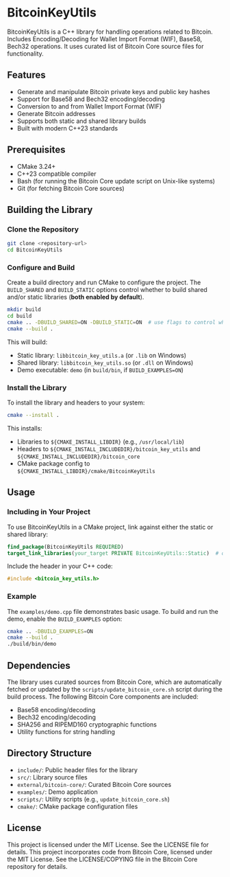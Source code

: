 # BitcoinKeyUtils

BitcoinKeyUtils is a C++ library for handling operations related to Bitcoin. Includes Encoding/Decoding for Wallet Import Format (WIF), Base58, Bech32 operations. It uses curated list of Bitcoin Core source files for functionality.

## Features

- Generate and manipulate Bitcoin private keys and public key hashes
- Support for Base58 and Bech32 encoding/decoding
- Conversion to and from Wallet Import Format (WIF)
- Generate Bitcoin addresses
- Supports both static and shared library builds
- Built with modern C++23 standards

## Prerequisites

- CMake 3.24+
- C++23 compatible compiler
- Bash (for running the Bitcoin Core update script on Unix-like systems)
- Git (for fetching Bitcoin Core sources)

## Building the Library

### Clone the Repository

```bash
git clone <repository-url>
cd BitcoinKeyUtils
```

### Configure and Build

Create a build directory and run CMake to configure the project. The `BUILD_SHARED` and `BUILD_STATIC` options control whether to build shared and/or static libraries (**both enabled by default**).

```bash
mkdir build
cd build
cmake .. -DBUILD_SHARED=ON -DBUILD_STATIC=ON  # use flags to control which library type to built
cmake --build .
```

This will build:
- Static library: `libbitcoin_key_utils.a` (or `.lib` on Windows)
- Shared library: `libbitcoin_key_utils.so` (or `.dll` on Windows)
- Demo executable: `demo` (in `build/bin`, if `BUILD_EXAMPLES=ON`)

### Install the Library

To install the library and headers to your system:

```bash
cmake --install .
```

This installs:
- Libraries to `${CMAKE_INSTALL_LIBDIR}` (e.g., `/usr/local/lib`)
- Headers to `${CMAKE_INSTALL_INCLUDEDIR}/bitcoin_key_utils` and `${CMAKE_INSTALL_INCLUDEDIR}/bitcoin_core`
- CMake package config to `${CMAKE_INSTALL_LIBDIR}/cmake/BitcoinKeyUtils`

## Usage

### Including in Your Project

To use BitcoinKeyUtils in a CMake project, link against either the static or shared library:

```cmake
find_package(BitcoinKeyUtils REQUIRED)
target_link_libraries(your_target PRIVATE BitcoinKeyUtils::Static)  # or BitcoinKeyUtils::Shared
```

Include the header in your C++ code:

```cpp
#include <bitcoin_key_utils.h>
```

### Example

The `examples/demo.cpp` file demonstrates basic usage. To build and run the demo, enable the `BUILD_EXAMPLES` option:

```bash
cmake .. -DBUILD_EXAMPLES=ON
cmake --build .
./build/bin/demo
```

## Dependencies

The library uses curated sources from Bitcoin Core, which are automatically fetched or updated by the `scripts/update_bitcoin_core.sh` script during the build process. The following Bitcoin Core components are included:
- Base58 encoding/decoding
- Bech32 encoding/decoding
- SHA256 and RIPEMD160 cryptographic functions
- Utility functions for string handling

## Directory Structure

- `include/`: Public header files for the library
- `src/`: Library source files
- `external/bitcoin-core/`: Curated Bitcoin Core sources
- `examples/`: Demo application
- `scripts/`: Utility scripts (e.g., `update_bitcoin_core.sh`)
- `cmake/`: CMake package configuration files

## License

This project is licensed under the MIT License. See the LICENSE file for details.
This project incorporates code from Bitcoin Core, licensed under the MIT License.
See the LICENSE/COPYING file in the Bitcoin Core repository for details.
